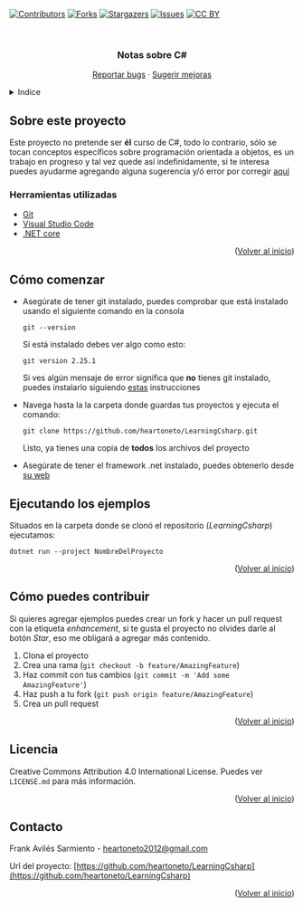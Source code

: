 <!-- Improved compatibility of Volver al inicio link: See: https://github.com/othneildrew/Best-README-Template/pull/73 -->
<a name="readme-top"></a>
<!--
*** Thanks for checking out the Best-README-Template. If you have a suggestion
*** that would make this better, please fork the repo and create a pull request
*** or simply open an issue with the tag "enhancement".
*** Don't forget to give the project a star!
*** Thanks again! Now go create something AMAZING! :D
-->

<!-- PROJECT SHIELDS -->
<!--
*** I'm using markdown "reference style" links for readability.
*** Reference links are enclosed in brackets [ ] instead of parentheses ( ).
*** See the bottom of this document for the declaration of the reference variables
*** for contributors-url, forks-url, etc. This is an optional, concise syntax you may use.
*** https://www.markdownguide.org/basic-syntax/#reference-style-links
-->
[![Contributors][contributors-shield]][contributors-url]
[![Forks][forks-shield]][forks-url]
[![Stargazers][stars-shield]][stars-url]
[![Issues][issues-shield]][issues-url]
[![CC BY][license-shield]][license-url]

<!-- PROJECT LOGO -->
<br />
<div align="center">
  <!-- <a href="https://github.com/heartoneto/TeachingCshar">
    <img src="images/logo.png" alt="Logo" width="80" height="80">
  </a> -->

<h3 align="center">Notas sobre C#</h3>

  <p align="center">
    <a href="https://github.com/heartoneto/LearningCsharp/issues">Reportar bugs</a>
    ·
    <a href="https://github.com/heartoneto/LearningCsharp/issues">Sugerir mejoras</a>
  </p>
</div>

<!-- TABLE OF CONTENTS -->
<details>
  <summary>Indice</summary>
  <ol>
    <li>
      <a href="#sobre-este-proyecto">Sobre este proyecto</a>
      <ul>
        <li><a href="#herramientas-utilizadas">Herramientas utilizadas</a></li>
      </ul>
    </li>
    <li>
      <a href="#como-comenzar">Cómo comenzar</a>
    </li>
    <li><a href="#ejecutando-los-ejemplos">Ejecutando los ejemplos</a></li>
    <li><a href="#como-contribuir">Cómo contribuir</a></li>
    <li><a href="#licencia">Licencia</a></li>
    <li><a href="#contacto">Contacto</a></li>
  </ol>
</details>


<!-- ABOUT THE PROJECT -->
## Sobre este proyecto
Este proyecto no pretende ser **él** curso de C#, todo lo contrario, sólo se tocan conceptos específicos sobre programación orientada a objetos, es un trabajo en progreso y tal vez quede así indefinidamente, si te interesa puedes ayudarme agregando alguna sugerencia y/ó error por corregir [aquí][issues-url]


<!-- BUILT WITH -->
### Herramientas utilizadas

* [Git][git-url]
* [Visual Studio Code][vs-code-url]
* [.NET core][net-core-url]

<p align="right">(<a href="#readme-top">Volver al inicio</a>)</p>



<!-- GETTING STARTED -->
## Cómo comenzar
* Asegúrate de tener git instalado, puedes comprobar que está instalado usando el siguiente comando en la consola 
    ```
    git --version
    ```
    Si está instalado debes ver algo como esto:
    ```
    git version 2.25.1
    ```

    Si ves algún mensaje de error significa que **no** tienes git instalado, puedes instalarlo siguiendo 
    [estas][git-install-url] instrucciones 
    
* Navega hasta la la carpeta donde guardas tus proyectos y ejecuta el comando:
    ```
    git clone https://github.com/heartoneto/LearningCsharp.git
    ```
    Listo, ya tienes una copia de **todos** los archivos del proyecto
* Asegúrate de tener el framework .net instalado, puedes obtenerlo desde [su web][net-core-url]

<!-- USAGE EXAMPLES -->
## Ejecutando los ejemplos

Situados en la carpeta donde se clonó el repositorio (*LearningCsharp*) ejecutamos:
```
dotnet run --project NombreDelProyecto
```
<p align="right">(<a href="#readme-top">Volver al inicio</a>)</p>

<!-- CONTRIBUTING -->
## Cómo puedes contribuir

Si quieres agregar ejemplos puedes crear un fork y hacer un pull request con la etiqueta *enhancement*, si te gusta el proyecto no olvides darle al botón *Star*, eso me obligará a agregar más contenido.

1. Clona el proyecto
2. Crea una rama (`git checkout -b feature/AmazingFeature`)
3. Haz commit con tus cambios  (`git commit -m 'Add some AmazingFeature'`)
4. Haz push a tu fork (`git push origin feature/AmazingFeature`)
5. Crea un pull request

<p align="right">(<a href="#readme-top">Volver al inicio</a>)</p>

<!-- LICENSE -->
## Licencia

 Creative Commons Attribution 4.0 International License.
 Puedes ver `LICENSE.md` para más información.

<p align="right">(<a href="#readme-top">Volver al inicio</a>)</p>



<!-- CONTACT -->
## Contacto

Frank Avilés Sarmiento - heartoneto2012@gmail.com

Url del proyecto: [https://github.com/heartoneto/LearningCsharp](https://github.com/heartoneto/LearningCsharp)

<p align="right">(<a href="#readme-top">Volver al inicio</a>)</p>

<!-- MARKDOWN LINKS & IMAGES -->
<!-- https://www.markdownguide.org/basic-syntax/#reference-style-links -->
[contributors-shield]: https://img.shields.io/github/contributors/heartoneto/LearningCsharp.svg?style=for-the-badge
[contributors-url]: https://github.com/heartoneto/LearningCsharp/graphs/contributors
[forks-shield]: https://img.shields.io/github/forks/heartoneto/LearningCsharp.svg?style=for-the-badge
[forks-url]: https://github.com/heartoneto/LearningCsharp/network/members
[stars-shield]: https://img.shields.io/github/stars/heartoneto/LearningCsharp.svg?style=for-the-badge
[stars-url]: https://github.com/heartoneto/LearningCsharp/stargazers
[issues-shield]: https://img.shields.io/github/issues/heartoneto/LearningCsharp.svg?style=for-the-badge
[issues-url]: https://github.com/heartoneto/LearningCsharp/issues
[license-shield]: https://img.shields.io/github/license/heartoneto/LearningCsharp.svg?style=for-the-badge
[license-url]: https://github.com/license/heartoneto/LearningCsharp
[linkedin-shield]: https://img.shields.io/badge/-LinkedIn-black.svg?style=for-the-badge&logo=linkedin&colorB=555


[git-url]: https://git-scm.com
[git-install-url]: https://git-scm.com/book/es/v2/Inicio---Sobre-el-Control-de-Versiones-Instalaci%C3%B3n-de-Git
[vs-code-url]: https://code.visualstudio.com
[net-core-url]: https://dotnet.microsoft.com/es-es